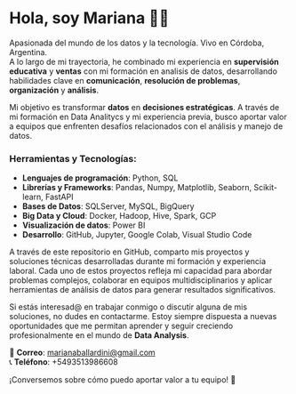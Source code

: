 # Hola, soy Mariana 👩‍💻

Apasionada del mundo de los datos y la tecnología. Vivo en Córdoba, Argentina.  
A lo largo de mi trayectoria, he combinado mi experiencia en **supervisión educativa** y **ventas** con mi formación en analisis de datos, desarrollando habilidades clave en **comunicación**, **resolución de problemas**, **organización** y **análisis**.

Mi objetivo es transformar **datos** en **decisiones estratégicas**. A través de mi formación en Data Analitycs y mi experiencia previa, busco aportar valor a equipos que enfrenten desafíos relacionados con el análisis y manejo de datos.  

### Herramientas y Tecnologías:

*   **Lenguajes de programación**: Python, SQL
*   **Librerías y Frameworks**: Pandas, Numpy, Matplotlib, Seaborn, Scikit-learn, FastAPI
*   **Bases de Datos**: SQLServer, MySQL, BigQuery
*   **Big Data y Cloud**: Docker, Hadoop, Hive, Spark, GCP
*   **Visualización de datos**: Power BI
*   **Desarrollo**: GitHub, Jupyter, Google Colab, Visual Studio Code

A través de este repositorio en GitHub, comparto mis proyectos y soluciones técnicas desarrolladas durante mi formación y experiencia laboral. Cada uno de estos proyectos refleja mi capacidad para abordar problemas complejos, colaborar en equipos multidisciplinarios y aplicar herramientas de análisis de datos para generar resultados significativos.

Si estás interesad@ en trabajar conmigo o discutir alguna de mis soluciones, no dudes en contactarme. Estoy siempre dispuesta a nuevas oportunidades que me permitan aprender y seguir creciendo profesionalmente en el mundo de **Data Analysis**.

📧 **Correo**: marianaballardini@gmail.com  
📞 **Teléfono**: +5493513986608

¡Conversemos sobre cómo puedo aportar valor a tu equipo! 🚀
